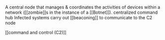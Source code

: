 A central node that manages & coordinates the activities of devices within a network ([[zombie]]s in the instance of a [[Botnet]]).
centralized command hub
Infected systems carry out [[beaconing]] to communicate to the C2 node


[[command and control (C2)]]